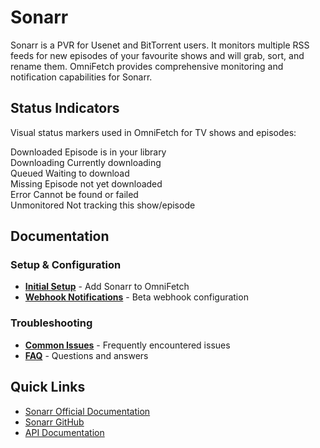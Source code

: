 # Sonarr

Sonarr is a PVR for Usenet and BitTorrent users. It monitors multiple RSS feeds for
new episodes of your favourite shows and will grab, sort, and rename them. OmniFetch
provides comprehensive monitoring and notification capabilities for Sonarr.

## Status Indicators

Visual status markers used in OmniFetch for TV shows and episodes:

<div class="status-indicator">
  <span class="status-badge downloaded">Downloaded</span>
  <span class="status-description">Episode is in your library</span>
</div>

<div class="status-indicator">
  <span class="status-badge downloading">Downloading</span>
  <span class="status-description">Currently downloading</span>
</div>

<div class="status-indicator">
  <span class="status-badge queued">Queued</span>
  <span class="status-description">Waiting to download</span>
</div>

<div class="status-indicator">
  <span class="status-badge missing">Missing</span>
  <span class="status-description">Episode not yet downloaded</span>
</div>

<div class="status-indicator">
  <span class="status-badge error">Error</span>
  <span class="status-description">Cannot be found or failed</span>
</div>

<div class="status-indicator">
  <span class="status-badge unmonitored">Unmonitored</span>
  <span class="status-description">Not tracking this show/episode</span>
</div>

## Documentation

### Setup & Configuration

- **[Initial Setup](setup.md)** - Add Sonarr to OmniFetch
- **[Webhook Notifications](webhooks.md)** - Beta webhook configuration

### Troubleshooting

- **[Common Issues](../../troubleshooting/common-issues.md)** - Frequently encountered issues
- **[FAQ](../../troubleshooting/faq.md)** - Questions and answers

## Quick Links

- [Sonarr Official Documentation](https://wiki.servarr.com/sonarr)
- [Sonarr GitHub](https://github.com/Sonarr/Sonarr)
- [API Documentation](https://github.com/Sonarr/Sonarr/wiki/API)
